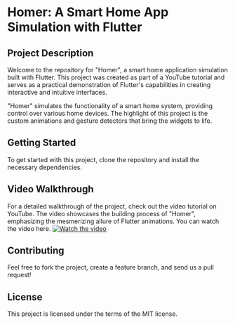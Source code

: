 # Homer: A Smart Home App Simulation with Flutter

## Project Description
Welcome to the repository for "Homer", a smart home application simulation built with Flutter. This project was created as part of a YouTube tutorial and serves as a practical demonstration of Flutter's capabilities in creating interactive and intuitive interfaces.

"Homer" simulates the functionality of a smart home system, providing control over various home devices. The highlight of this project is the custom animations and gesture detectors that bring the widgets to life.

## Getting Started
To get started with this project, clone the repository and install the necessary dependencies.

## Video Walkthrough
For a detailed walkthrough of the project, check out the video tutorial on YouTube. The video showcases the building process of "Homer", emphasizing the mesmerizing allure of Flutter animations. You can watch the video here.
[![Watch the video](https://img.youtube.com/vi/7WD6BDxRGP0/maxresdefault.jpg)](https://youtu.be/7WD6BDxRGP0)

## Contributing
Feel free to fork the project, create a feature branch, and send us a pull request!

## License
This project is licensed under the terms of the MIT license.
